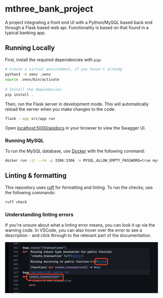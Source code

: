 # mthree_bank_project

A project integrating a front end UI with a Python/MySQL based back end through a Flask based web api. Functionality is based on that found in a typical banking app.

## Running Locally

First, install the required dependencies with `pip`:

```sh
# Create a virtual environment, if you haven't already
python3 -m venv .venv
source .venv/bin/activate

# Install the dependencies
pip install .
```

Then, run the Flask server in development mode. This will automatically reload the server when you make changes to the code:

```sh
flask --app src/app run
```

Open [localhost:5000/apidocs](http://localhost:5000/apidocs/) in your browser to view the Swagger UI.

### Running MySQL

To run the MySQL database, use [Docker](https://www.docker.com) with the following command:

```sh
docker run -it --rm -p 3306:3306 -e MYSQL_ALLOW_EMPTY_PASSWORD=true mysql:8
```

## Linting & formatting

This repository uses [ruff](https://github.com/astral-sh/ruff) for formatting and linting. To run the checks, use the following commands:

```sh
ruff check
```

### Understanding linting errors

If you're unsure about what a linting error means, you can look it up via the warning code. In VSCode, you can also hover over the error to see a description - and click through to the relevant part of the documentation.

![Click through an error in VSCode](docs/vscode-click-through.png)
